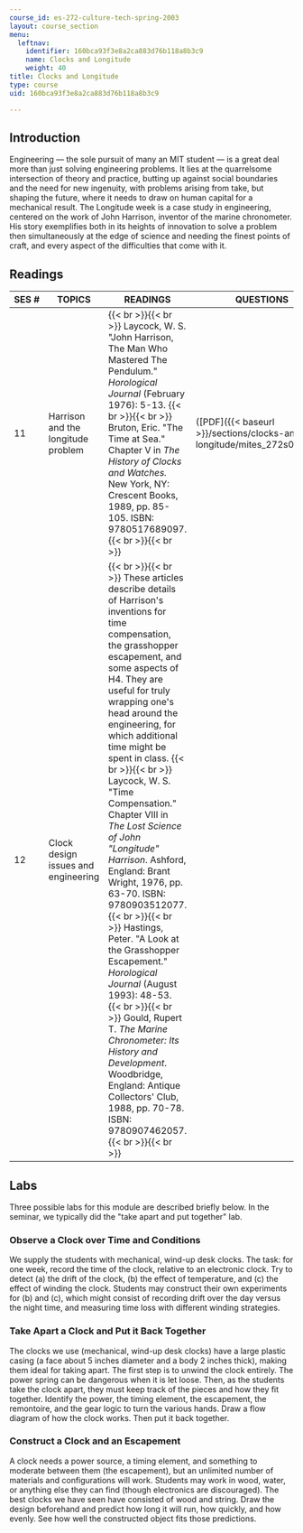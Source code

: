 ```yaml
---
course_id: es-272-culture-tech-spring-2003
layout: course_section
menu:
  leftnav:
    identifier: 160bca93f3e8a2ca883d76b118a8b3c9
    name: Clocks and Longitude
    weight: 40
title: Clocks and Longitude
type: course
uid: 160bca93f3e8a2ca883d76b118a8b3c9

---
```


Introduction
------------

Engineering — the sole pursuit of many an MIT student — is a great deal more than just solving engineering problems. It lies at the quarrelsome intersection of theory and practice, butting up against social boundaries and the need for new ingenuity, with problems arising from take, but shaping the future, where it needs to draw on human capital for a mechanical result. The Longitude week is a case study in engineering, centered on the work of John Harrison, inventor of the marine chronometer. His story exemplifies both in its heights of innovation to solve a problem then simultaneously at the edge of science and needing the finest points of craft, and every aspect of the difficulties that come with it.

Readings
--------

| SES # | TOPICS | READINGS | QUESTIONS |
| --- | --- | --- | --- |
| 11 | Harrison and the longitude problem |  {{< br >}}{{< br >}} Laycock, W. S. "John Harrison, The Man Who Mastered The Pendulum." _Horological Journal_ (February 1976): 5-13. {{< br >}}{{< br >}} Bruton, Eric. "The Time at Sea." Chapter V in _The History of Clocks and Watches._ New York, NY: Crescent Books, 1989, pp. 85-105. ISBN: 9780517689097. {{< br >}}{{< br >}}  | ([PDF]({{< baseurl >}}/sections/clocks-and-longitude/mites_272s03_q11)) |
| 12 | Clock design issues and engineering |  {{< br >}}{{< br >}} These articles describe details of Harrison's inventions for time compensation, the grasshopper escapement, and some aspects of H4. They are useful for truly wrapping one's head around the engineering, for which additional time might be spent in class. {{< br >}}{{< br >}} Laycock, W. S. "Time Compensation." Chapter VIII in _The Lost Science of John "Longitude" Harrison_. Ashford, England: Brant Wright, 1976, pp. 63-70. ISBN: 9780903512077. {{< br >}}{{< br >}} Hastings, Peter. "A Look at the Grasshopper Escapement." _Horological Journal_ (August 1993): 48-53. {{< br >}}{{< br >}} Gould, Rupert T. _The Marine Chronometer: Its History and Development_. Woodbridge, England: Antique Collectors' Club, 1988, pp. 70-78. ISBN: 9780907462057. {{< br >}}{{< br >}}  |   

Labs
----

Three possible labs for this module are described briefly below. In the seminar, we typically did the "take apart and put together" lab.

### Observe a Clock over Time and Conditions

We supply the students with mechanical, wind-up desk clocks. The task: for one week, record the time of the clock, relative to an electronic clock. Try to detect (a) the drift of the clock, (b) the effect of temperature, and (c) the effect of winding the clock. Students may construct their own experiments for (b) and (c), which might consist of recording drift over the day versus the night time, and measuring time loss with different winding strategies.

### Take Apart a Clock and Put it Back Together

The clocks we use (mechanical, wind-up desk clocks) have a large plastic casing (a face about 5 inches diameter and a body 2 inches thick), making them ideal for taking apart. The first step is to unwind the clock entirely. The power spring can be dangerous when it is let loose. Then, as the students take the clock apart, they must keep track of the pieces and how they fit together. Identify the power, the timing element, the escapement, the remontoire, and the gear logic to turn the various hands. Draw a flow diagram of how the clock works. Then put it back together.

### Construct a Clock and an Escapement

A clock needs a power source, a timing element, and something to moderate between them (the escapement), but an unlimited number of materials and configurations will work. Students may work in wood, water, or anything else they can find (though electronics are discouraged). The best clocks we have seen have consisted of wood and string. Draw the design beforehand and predict how long it will run, how quickly, and how evenly. See how well the constructed object fits those predictions.